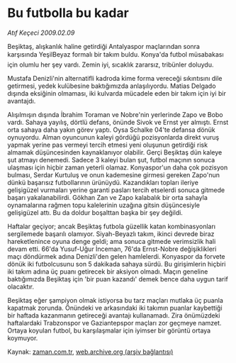 # Bu futbolla bu kadar

*Atıf Keçeci 2009.02.09*

<tr><td class="metin" colspan="2" style="padding-top: 20px; padding-left: 5px; padding-right: 10px;">Beşiktaş, alışkanlık haline getirdiği Antalyaspor maçlarından sonra karşısında YeşilBeyaz formalı bir takım buldu. Konya'da futbol müsabakası için olumlu her şey vardı. Zemin iyi, sıcaklık zararsız, tribünler doluydu.</td></tr><tr><td class="metin" colspan="2" style="padding-top: 20px; padding-left: 5px; padding-right: 10px;"><p>Mustafa Denizli'nin alternatifli kadroda kime forma vereceği sıkıntısını dile getirmesi, yedek kulübesine baktığımızda anlaşılıyordu. Matias Delgado dışında eksiğinin olmaması, iki kulvarda mücadele eden bir takım için iyi bir avantajdı. 
<p>Alışılmışın dışında İbrahim Toraman ve Nobre'nin yerlerinde Zapo ve Bobo vardı. Sahaya yayılış, dörtlü defans, önünde Sivok ve Ernst yer almıştı. Ernst orta sahaya daha yakın görev yaptı. Oysa Schalke 04'te defansa dönük oynuyordu. Alman oyuncunun kaleyi gördüğü pozisyonlarda direkt vuruş yapmak yerine pas vermeyi tercih etmesi yeni oluşunun getirdiği risk almamak düşüncesinden kaynaklanıyor olabilir. Gerçi Beşiktaş dün kaleye şut atmayı denemedi. Sadece 3 kaleyi bulan şut, futbol maçının sonuca ulaşması için hiçbir zaman yeterli olamaz. Konyaspor'un daha çok pozisyon bulması, Serdar Kurtuluş ve onun kademesine girmesi gereken Zapo'nun dünkü başarısız futbollarının ürünüydü. Kazandıkları topları ileriye gelişigüzel vurmaları yerine garanti pasları tercih etselerdi sonuca gitmede başarı yakalanabilirdi. Gökhan Zan ve Zapo kalabalık bir orta sahayla oynamalarına rağmen topu kalelerinin uzağına gitsin düşüncesiyle gelişigüzel attı. Bu da doldur boşalttan başka bir şey değildi. 
<p>Haftalar geçiyor; ancak Beşiktaş futbola güzellik katan kombinasyonları sergilemede başarılı olamıyor. Siyah-Beyazlı takım, ikinci devrede biraz hareketlenince oyuna denge geldi; ama sonuca gitmede verimsizlik hali devam etti. 66'da Yusuf-Uğur İnceman, 76'da Ernst-Nobre değişiklikleri maçı döndürmek adına Denizli'den gelen hamlelerdi. Konyaspor da forvete dönük iki futbolcusunu son 5 dakikada sahaya sürdü. Bu girişimlerin hiçbiri iki takım adına üç puanı getirecek bir aksiyon olmadı. Maçın geneline baktığımızda Beşiktaş için 'bir puan kazandı' demek bence daha uygun tarif olacaktır. 
<p>Beşiktaş eğer şampiyon olmak istiyorsa bu tarz maçları mutlaka üç puanla kapatmak zorunda. Önündeki ve arkasındaki iki takımın puanlar kaybettiği bir haftada kazanmanın getireceği avantajı kullanamadı. Zira önümüzdeki haftalardaki Trabzonspor ve Gaziantepspor maçları zor geçmeye namzet. Ortaya koyulan futbol, bu karşılaşmalar için iyimser bir görüntü ortaya koymuyor. <br/></p></p></p></p></td></tr>

Kaynak: [zaman.com.tr](http://zaman.com.tr/yazar.do?yazino=813212), [web.archive.org (arşiv bağlantısı)](http://web.archive.org/web/20090210085828/http://zaman.com.tr:80/yazar.do?yazino=813212)

